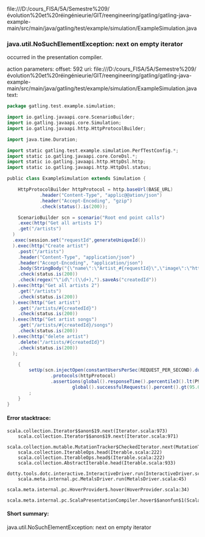 file:///D:/cours_FISA/5A/Semestre%209/évolution%20et%20réingénieurie/GIT/reengineering/gatling/gatling-java-example-main/src/main/java/gatling/test/example/simulation/ExampleSimulation.java
### java.util.NoSuchElementException: next on empty iterator

occurred in the presentation compiler.

action parameters:
offset: 592
uri: file:///D:/cours_FISA/5A/Semestre%209/évolution%20et%20réingénieurie/GIT/reengineering/gatling/gatling-java-example-main/src/main/java/gatling/test/example/simulation/ExampleSimulation.java
text:
```scala
package gatling.test.example.simulation;

import io.gatling.javaapi.core.ScenarioBuilder;
import io.gatling.javaapi.core.Simulation;
import io.gatling.javaapi.http.HttpProtocolBuilder;

import java.time.Duration;

import static gatling.test.example.simulation.PerfTestConfig.*;
import static io.gatling.javaapi.core.CoreDsl.*;
import static io.gatling.javaapi.http.HttpDsl.http;
import static io.gatling.javaapi.http.HttpDsl.status;

public class ExampleSimulation extends Simulation {

    HttpProtocolBuilder httpProtocol = http.baseUrl(BASE_URL)
            .header("Content-Type", "applic@@ation/json")
            .header("Accept-Encoding", "gzip")
            .check(status().is(200));

    ScenarioBuilder scn = scenario("Root end point calls")
    .exec(http("Get all artists 1")
    .get("/artists")
  )
  .exec(session.set("requestId",generateUniqueId())
  ).exec(http("Create artist")
    .post("/artists")
    .header("Content-Type", "application/json")
    .header("Accept-Encoding", "application/json")
    .body(StringBody("{\"name\":\"Artist_#{requestId}\",\"image\":\"https://marvel-b1-cdn.bc0a.com/f00000000209359/news.uoguelph.ca/wp-content/uploads/2016/07/cat.jpg\"}"))
    .check(status.is(200))
    .check(regex("\"id\":(\\d+),").saveAs("createdId"))
  ).exec(http("Get all artists 2")
    .get("/artists")
    .check(status.is(200))
  ).exec(http("Get artist")
    .get("/artists/#{createdId}")
    .check(status.is(200))
  ).exec(http("Get artist songs")
    .get("/artists/#{createdId}/songs")
    .check(status.is(200))
  ).exec(http("delete artist")
    .delete("/artists/#{createdId}")
    .check(status.is(200))
  );

    {
        setUp(scn.injectOpen(constantUsersPerSec(REQUEST_PER_SECOND).during(Duration.ofMinutes(DURATION_MIN))))
                .protocols(httpProtocol)
                .assertions(global().responseTime().percentile3().lt(P95_RESPONSE_TIME_MS),
                        global().successfulRequests().percent().gt(95.0))
        ;
    }
}
```



#### Error stacktrace:

```
scala.collection.Iterator$$anon$19.next(Iterator.scala:973)
	scala.collection.Iterator$$anon$19.next(Iterator.scala:971)
	scala.collection.mutable.MutationTracker$CheckedIterator.next(MutationTracker.scala:76)
	scala.collection.IterableOps.head(Iterable.scala:222)
	scala.collection.IterableOps.head$(Iterable.scala:222)
	scala.collection.AbstractIterable.head(Iterable.scala:933)
	dotty.tools.dotc.interactive.InteractiveDriver.run(InteractiveDriver.scala:168)
	scala.meta.internal.pc.MetalsDriver.run(MetalsDriver.scala:45)
	scala.meta.internal.pc.HoverProvider$.hover(HoverProvider.scala:34)
	scala.meta.internal.pc.ScalaPresentationCompiler.hover$$anonfun$1(ScalaPresentationCompiler.scala:329)
```
#### Short summary: 

java.util.NoSuchElementException: next on empty iterator